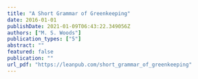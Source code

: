 ```yaml
---
title: "A Short Grammar of Greenkeeping"
date: 2016-01-01
publishDate: 2021-01-09T06:43:22.349056Z
authors: ["M. S. Woods"]
publication_types: ["5"]
abstract: ""
featured: false
publication: ""
url_pdf: "https://leanpub.com/short_grammar_of_greenkeeping"
---
```


